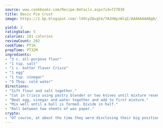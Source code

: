 ```yaml
---
source: www.cookbooks.com/Recipe-Details.aspx?id=727038
title: Basic Pie Crust
image: https://1.bp.blogspot.com/-lXOcyZAvgS4/YA2H0pzWlqI/AAAAAAAABg8/_HX4JI-WmFM0Tz684w_qYjP9vBzksmFNgCLcBGAsYHQ/s219/20.png

yield: 2
ratingValue: 5
calories: 181 calories
reviewCount: 202
cookTime: PT1H
prepTime: PT32M
ingredients:
- "3 c. all-purpose flour"
- "1 tsp. salt"
- "1 c. butter flavor Crisco"
- "1 egg"
- "1 tsp. vinegar"
- "5 Tbsp. cold water"
directions:
- "Sift flour and salt together."
- "Cut in Crisco using pastry blender or two knives until mixture resembles cornmeal."
- "Beat egg, vinegar and water together and add to first mixture."
- "Mix well until a ball is formed. Divide in half."
- "Roll between two sheets of wax paper."
crypto:
- "Of course, at about the time they were disclosing their big position, Bitcoin started to crash."
---
```

